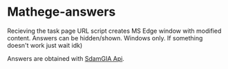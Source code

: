 # Mathege-answers
Recieving the task page URL script creates MS Edge window with modified content. Answers can be hidden/shown. Windows only. If something doesn't work just wait idk)

Answers are obtained with [SdamGIA Api](https://github.com/anijackich/sdamgia-api).
